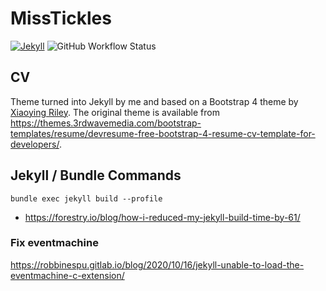 # MissTickles

[![Jekyll](https://img.shields.io/badge/jekyll-4.2.0-blue.svg)](https://jekyllrb.com/) ![GitHub Workflow Status](https://img.shields.io/github/workflow/status/misstickles/misstickles.github.io/Build%20and%20Deploy%20to%20Github%20Pages?style=flat)


## CV

Theme turned into Jekyll by me and based on a Bootstrap 4 theme by [Xiaoying Riley](https://twitter.com/3rdwave_themes).  The original theme is available from <https://themes.3rdwavemedia.com/bootstrap-templates/resume/devresume-free-bootstrap-4-resume-cv-template-for-developers/>.


## Jekyll / Bundle Commands

`bundle exec jekyll build --profile`

- <https://forestry.io/blog/how-i-reduced-my-jekyll-build-time-by-61/>


### Fix eventmachine

<https://robbinespu.gitlab.io/blog/2020/10/16/jekyll-unable-to-load-the-eventmachine-c-extension/>
